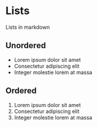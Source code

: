 # Lists

Lists in markdown

## Unordered

- Lorem ipsum dolor sit amet
- Consectetur adipiscing elit
- Integer molestie lorem at massa

## Ordered

1. Lorem ipsum dolor sit amet
2. Consectetur adipiscing elit
3. Integer molestie lorem at massa
